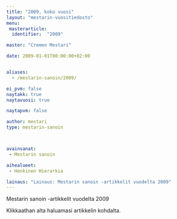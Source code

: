 ```yaml
---
title: "2009, koko vuosi"
layout: "mestarin-vuositiedosto"
menu:
 masterarticle:
  identifier:  "2009"

master: "Cremen Mestari"

date: 2009-01-01T00:00:00+02:00


aliases:
  - /mestarin-sanoin/2009/

ei_pvm: false
naytakk: true
naytavuosi: true

naytapvm: false

author: mestari
type: mestarin-sanoin



avainsanat:
 - Mestarin sanoin

aihealueet:
 - Henkinen Hierarkia

lainaus: "Lainaus: Mestarin sanoin -artikkelit vuodelta 2009"
---
```

<p>Mestarin sanoin -artikkelit vuodelta 2009</p>
<p>Klikkaathan alta haluamasi artikkelin kohdalta.</p>